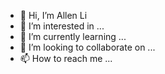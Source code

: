- 👋 Hi, I’m Allen Li
- 👀 I’m interested in ...
- 🌱 I’m currently learning ...
- 💞️ I’m looking to collaborate on ...
- 📫 How to reach me ...